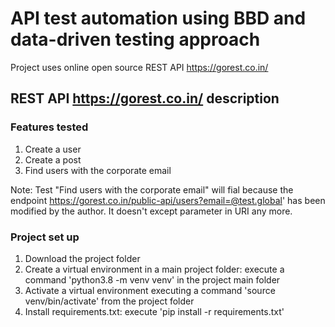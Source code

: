 # API test automation using BBD and data-driven testing approach

Project uses online open source REST API https://gorest.co.in/

## REST API https://gorest.co.in/ description

### Features tested
1. Create a user
2. Create a post
3. Find users with the corporate email

Note: Test "Find users with the corporate email" will fial because the endpoint https://gorest.co.in/public-api/users?email=@test.global' has been modified by the author. It doesn't except parameter in URI any more.

### Project set up
1. Download the project folder
2. Create a virtual environment in a main project folder: execute a command 'python3.8 -m venv venv' in the project main folder
3. Activate a virtual environment executing a command 'source venv/bin/activate' from the project folder
4. Install requirements.txt: execute 'pip install -r requirements.txt'
